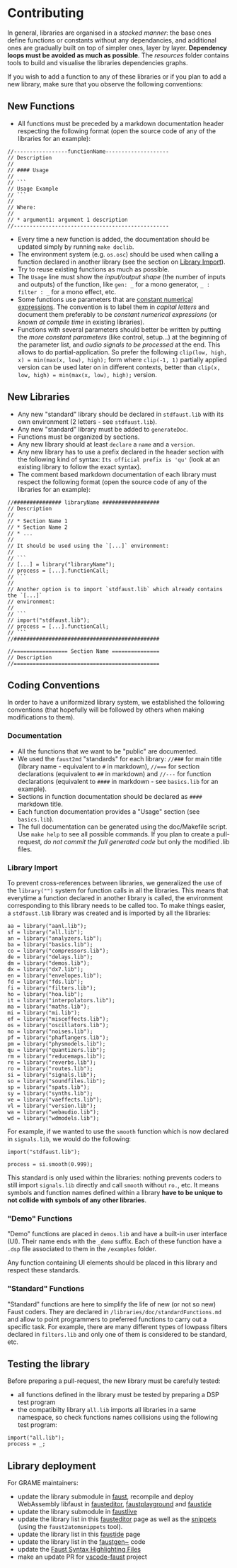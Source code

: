 # Contributing

In general, libraries are organised in a *stacked manner*: the base ones define functions or constants without any dependancies, and additional ones are gradually built on top of simpler ones, layer by layer. **Dependency loops must be avoided as much as possible**. The *resources* folder contains tools to build and visualise the libraries dependencies graphs.

If you wish to add a function to any of these libraries or if you plan to add a new library, make sure that you observe the following conventions:

## New Functions

* All functions must be preceded by a markdown documentation header respecting the following format (open the source code of any of the libraries for an example):

```
//-----------------functionName--------------------
// Description
//
// #### Usage
//
// ```
// Usage Example
// ```
//
// Where:
//
// * argument1: argument 1 description
//-------------------------------------------------
```

* Every time a new function is added, the documentation should be updated simply by running `make doclib`. <!-- TODO -->
* The environment system (e.g. `os.osc`) should be used when calling a function declared in another library (see the section on [Library Import](#library-import)).
* Try to reuse existing functions as much as possible.
* The `Usage` line must show the *input/output shape* (the number of inputs and outputs) of the function, like `gen: _` for a mono generator, `_ : filter : _` for a mono effect, etc.
* Some functions use parameters that are [constant numerical expressions](https://faustdoc.grame.fr/manual/syntax/#constant-numerical-expressions). The convention is to label them in *capital letters* and document them preferably to be *constant numerical expressions* (or *known at compile time* in existing libraries).
*  Functions with several parameters should better be written by putting the *more constant parameters* (like control, setup...) at the beginning of the parameter list, and *audio signals to be processed* at the end. This allows to do partial-application. So prefer the following  `clip(low, high, x) = min(max(x, low), high);` form where `clip(-1, 1)` partially applied version can be used later on in different contexts, better than `clip(x, low, high) = min(max(x, low), high);` version.


## New Libraries

* Any new "standard" library should be declared in `stdfaust.lib` with its own environment (2 letters - see `stdfaust.lib`).
* Any new "standard" library must be added to `generateDoc`.
* Functions must be organized by sections.
* Any new library should at least `declare` a `name` and a `version`.
* Any new library has to use a prefix declared in the header section with the following kind of syntax: `Its official prefix is 'qu'` (look at an existing library to follow the exact syntax).
* The comment based markdown documentation of each library must respect the following format (open the source code of any of the libraries for an example):

```
//############### libraryName ##################
// Description
//
// * Section Name 1
// * Section Name 2
// * ...
//
// It should be used using the `[...]` environment:
//
// ```
// [...] = library("libraryName");
// process = [...].functionCall;
// ```
//
// Another option is to import `stdfaust.lib` which already contains the `[...]`
// environment:
//
// ```
// import("stdfaust.lib");
// process = [...].functionCall;
// ```
//##############################################

//================= Section Name ===============
// Description
//==============================================
```


## Coding Conventions

In order to have a uniformized library system, we established the following conventions (that hopefully will be followed by others when making modifications to them).

### Documentation

* All the functions that we want to be "public" are documented.
* We used the `faust2md` "standards" for each library: `//###` for main title (library name - equivalent to `#` in markdown), `//===` for section declarations (equivalent to `##` in markdown) and `//---` for function declarations (equivalent to `####` in markdown - see `basics.lib` for an example).
* Sections in function documentation should be declared as `####` markdown title.
* Each function documentation provides a "Usage" section (see `basics.lib`). 
* The full documentation can be generated using the doc/Makefile script. Use `make help` to see all possible commands. If you plan to create a pull-request, *do not commit the full generated code* but only the modified .lib files.

### Library Import

To prevent cross-references between libraries, we generalized the use of the `library("")` system for function calls in all the libraries. This means that everytime a function declared in another library is called, the environment corresponding to this library needs to be called too. To make things easier, a `stdfaust.lib` library was created and is imported by all the libraries:

```
aa = library("aanl.lib");
sf = library("all.lib");
an = library("analyzers.lib");
ba = library("basics.lib");
co = library("compressors.lib");
de = library("delays.lib");
dm = library("demos.lib");
dx = library("dx7.lib");
en = library("envelopes.lib");
fd = library("fds.lib");
fi = library("filters.lib");
ho = library("hoa.lib");
it = library("interpolators.lib");
ma = library("maths.lib");
mi = library("mi.lib");
ef = library("misceffects.lib");
os = library("oscillators.lib");
no = library("noises.lib");
pf = library("phaflangers.lib");
pm = library("physmodels.lib");
qu = library("quantizers.lib");
rm = library("reducemaps.lib");
re = library("reverbs.lib");
ro = library("routes.lib");
si = library("signals.lib");
so = library("soundfiles.lib");
sp = library("spats.lib");
sy = library("synths.lib");
ve = library("vaeffects.lib");
vl = library("version.lib");
wa = library("webaudio.lib");
wd = library("wdmodels.lib");
```

For example, if we wanted to use the `smooth` function which is now declared in `signals.lib`, we would do the following:

```
import("stdfaust.lib");

process = si.smooth(0.999);
```

This standard is only used within the libraries: nothing prevents coders to still import `signals.lib` directly and call `smooth` without `ro.`, etc. It means symbols and function names defined within a library **have to be unique to not collide with symbols of any other libraries**.  

### "Demo" Functions

"Demo" functions are placed in `demos.lib` and have a built-in user interface (UI). Their name ends with the `_demo` suffix. Each of these function have a `.dsp` file associated to them in the `/examples` folder.

Any function containing UI elements should be placed in this library and respect these standards.

### "Standard" Functions

"Standard" functions are here to simplify the life of new (or not so new) Faust coders. They are declared in `/libraries/doc/standardFunctions.md` and allow to point programmers to preferred functions to carry out a specific task. For example, there are many different types of lowpass filters declared in `filters.lib` and only one of them is considered to be standard, etc.

## Testing the library

Before preparing a pull-request, the new library must be carefully tested:

- all functions defined  in the  library must be tested by preparing a DSP test program
- the  compatibilty library `all.lib` imports all libraries in a same namespace, so check functions names collisions using the following test program:

```
import("all.lib");
process = _;
```

## Library deployment

For GRAME maintainers:

- update the library submodule in [faust](https://github.com/grame-cncm/faust), recompile and deploy WebAssembly libfaust in [fausteditor](https://github.com/grame-cncm/fausteditor), [faustplayground](https://github.com/grame-cncm/faustplayground) and [faustide](https://github.com/grame-cncm/faustide)
- update the library submodule in [faustlive](https://github.com/grame-cncm/faustlive) 
- update the library list in this [fausteditor](https://github.com/grame-cncm/fausteditor/blob/master/scripts/faustlive.js) page as well as the [snippets](https://github.com/grame-cncm/fausteditor/blob/master/codemirror/mode/faust/faustsnippets.js) (using the `faust2atomsnippets` tool).
- update the library list in this [faustide](https://github.com/grame-cncm/faustide/blob/master/src/documentation.ts) page
- update the library list in the [faustgen~](https://github.com/grame-cncm/faust/blob/master-dev/embedded/faustgen/src/faustgen%7E.cpp) code
- update the [Faust Syntax Highlighting Files](https://github.com/grame-cncm/faust/tree/master-dev/syntax-highlighting)
- make an update PR for [vscode-faust](https://github.com/hellbent/vscode-faust) project

